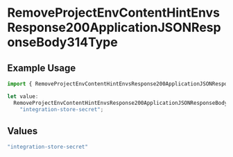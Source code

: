 # RemoveProjectEnvContentHintEnvsResponse200ApplicationJSONResponseBody314Type

## Example Usage

```typescript
import { RemoveProjectEnvContentHintEnvsResponse200ApplicationJSONResponseBody314Type } from "@simplesagar/vercel/models/removeprojectenvop.js";

let value:
  RemoveProjectEnvContentHintEnvsResponse200ApplicationJSONResponseBody314Type =
    "integration-store-secret";
```

## Values

```typescript
"integration-store-secret"
```